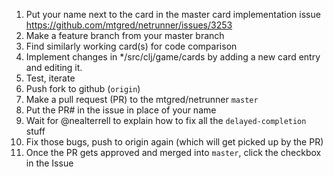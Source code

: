 1. Put your name next to the card in the master card implementation issue https://github.com/mtgred/netrunner/issues/3253
1. Make a feature branch from your master branch
1. Find similarly working card(s) for code comparison
1. Implement changes in */src/clj/game/cards by adding a new card entry and editing it.
1. Test, iterate
1. Push fork to github (`origin`)
1. Make a pull request (PR) to the mtgred/netrunner `master`
1. Put the PR# in the issue in place of your name
1. Wait for @nealterrell to explain how to fix all the `delayed-completion` stuff
1. Fix those bugs, push to origin again (which will get picked up by the PR)
1. Once the PR gets approved and merged into `master`, click the checkbox in the Issue
